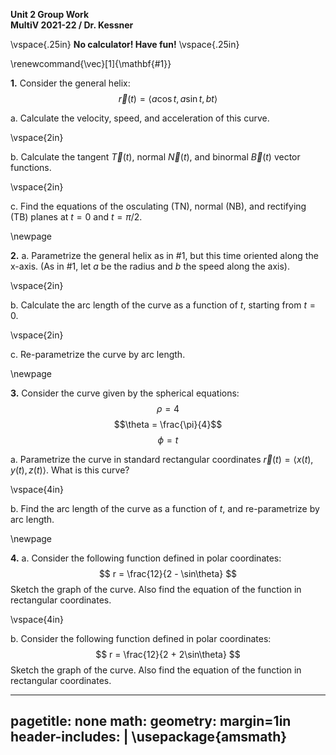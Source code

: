 __Unit 2 Group Work__   
__MultiV 2021-22 / Dr. Kessner__  

\vspace{.25in}
__No calculator!  Have fun!__
\vspace{.25in}

\renewcommand{\vec}[1]{\mathbf{#1}}

__1.__  Consider the general helix: 
$$ \vec{r}(t) = \left< a\cos t, a\sin t, bt \right> $$ 

a. Calculate the velocity, speed, and acceleration of this curve.

\vspace{2in}

b. Calculate the tangent $\vec{T}(t)$, normal $\vec{N}(t)$, and binormal
$\vec{B}(t)$ vector functions.

\vspace{2in}

c. Find the equations of the osculating (TN), normal (NB), and rectifying (TB)
planes at $t=0$ and $t=\pi/2$.

\newpage

__2.__  a. Parametrize the general helix as in #1, but this time
oriented along the x-axis. (As in #1, let $a$ be the radius and
$b$ the speed along the axis).

\vspace{2in}

b. Calculate the arc length of the curve as a function of $t$, starting from
$t=0$.

\vspace{2in}

c.  Re-parametrize the curve by arc length.


\newpage

__3.__  Consider the curve given by the spherical equations:
$$\rho = 4$$
$$\theta = \frac{\pi}{4}$$
$$\phi = t$$

a. Parametrize the curve in standard rectangular coordinates
$\vec{r}(t) = \left<x(t), y(t), z(t)\right>$.  What is this curve?

\vspace{4in}

b. Find the arc length of the curve as a function of $t$, and 
re-parametrize by arc length.

\newpage

__4.__ a. Consider the following function defined in polar coordinates:
$$
    r = \frac{12}{2 - \sin\theta}
$$
Sketch the graph of the curve.  Also find the equation of the function in
rectangular coordinates.

\vspace{4in}

b. Consider the following function defined in polar coordinates:
$$
    r = \frac{12}{2 + 2\sin\theta}
$$
Sketch the graph of the curve.  Also find the equation of the function in
rectangular coordinates.



---
pagetitle: none
math: <script src="https://cdnjs.cloudflare.com/ajax/libs/mathjax/2.7.1/MathJax.js?config=TeX-AMS_CHTML-full" type="text/javascript"></script>
geometry: margin=1in
header-includes: |
    \usepackage{amsmath}
---


